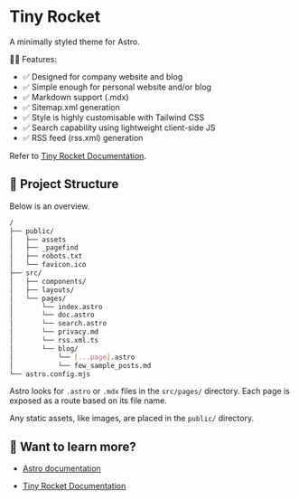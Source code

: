 # Tiny Rocket

A minimally styled theme for Astro.

🧑‍🚀 Features:

- ✅ Designed for company website and blog
- ✅ Simple enough for personal website and/or blog
- ✅ Markdown support (.mdx)
- ✅ Sitemap.xml generation
- ✅ Style is highly customisable with Tailwind CSS
- ✅ Search capability using lightweight client-side JS
- ✅ RSS feed (rss.xml) generation

Refer to [Tiny Rocket Documentation](https://tinyrocket.pages.dev/doc).

## 🚀 Project Structure

Below is an overview.

```bash
/
├── public/
│   ├── assets
│   ├── _pagefind
│   ├── robots.txt
│   └── favicon.ico
├── src/
│   ├── components/
│   ├── layouts/
│   └── pages/
│       └── index.astro
│       └── doc.astro
│       └── search.astro
│       └── privacy.md
│       └── rss.xml.ts
│       └── blog/
│           └── [...page].astro
│           └── few_sample_posts.md
└── astro.config.mjs
```

Astro looks for `.astro` or `.mdx` files in the `src/pages/` directory. Each page is exposed as a route based on its file name.

Any static assets, like images, are placed in the `public/` directory.

## 👀 Want to learn more?

- [Astro documentation](https://github.com/withastro/astro)

- [Tiny Rocket Documentation](https://tinyrocket.pages.dev/doc)
